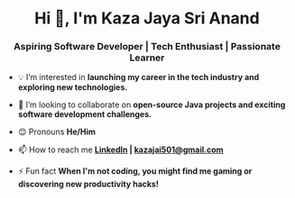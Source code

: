 <h1 align="center">Hi 👋, I'm Kaza Jaya Sri Anand</h1>
<h3 align="center">Aspiring Software Developer | Tech Enthusiast | Passionate Learner</h3>

- 💡 I’m interested in **launching my career in the tech industry and exploring new technologies.**

- 👀 I’m looking to collaborate on **open-source Java projects and exciting software development challenges.**

- 😊 Pronouns **He/Him**

- 📫 How to reach me **<a href="https://www.linkedin.com/feed/" target="_blank">LinkedIn</a> | kazajai501@gmail.com**

- ⚡ Fun fact **When I'm not coding, you might find me gaming or discovering new productivity hacks!**


<p align="left">
</p>
